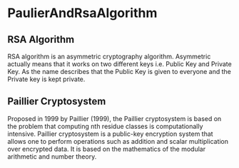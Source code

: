 # PaulierAndRsaAlgorithm
## RSA Algorithm
RSA algorithm is an asymmetric cryptography algorithm. Asymmetric actually means that it works on two different keys i.e. Public Key and Private Key. As the name describes that the Public Key is given to everyone and the Private key is kept private.
## Paillier Cryptosystem
Proposed in 1999 by Paillier (1999), the Paillier cryptosystem is based on the problem that computing nth residue classes is computationally intensive. Paillier cryptosystem is a public-key encryption system that allows one to perform operations such as addition and scalar multiplication over encrypted data. It is based on the mathematics of the modular arithmetic and number theory.
